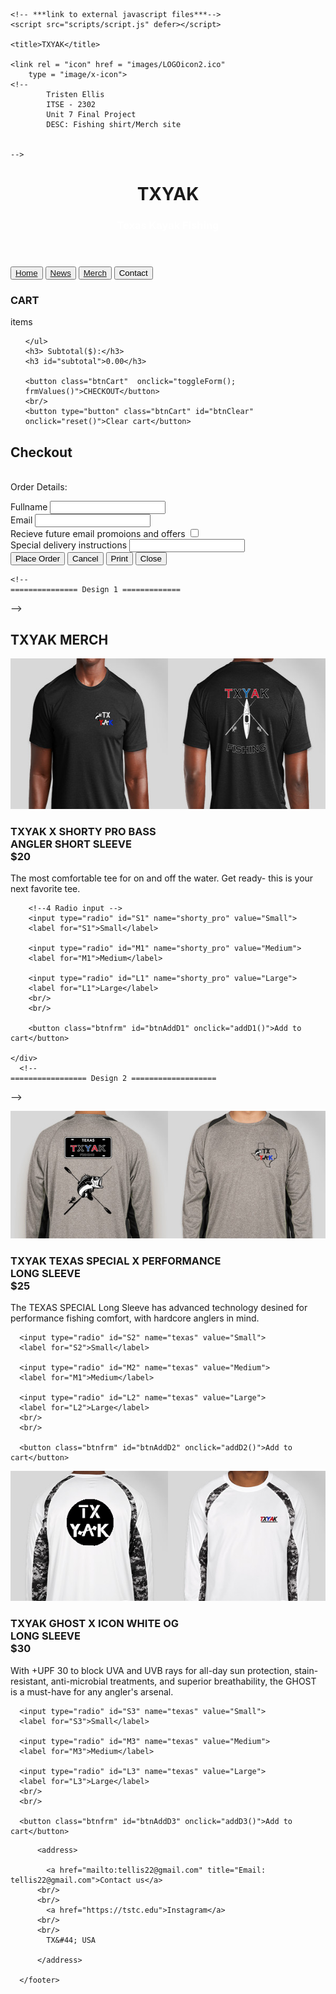 <!DOCTYPE html>
<html lang="en-US">
  <head>
    <meta charset="UTF-8" />
    <meta name="viewport" content="width=device-width, initial-scale=1" />
    <meta name="description" content="Basic website" />
    <meta name="keywords" content="ITSE-2302 Final (T-Shirt Company)" />
    <link rel="preconnect" href="https://fonts.gstatic.com" />
    <link
      href="https://fonts.googleapis.com/css2?family=Noto+Sans+JP:wght@300;500&family=Raleway:wght@500&display=swap"
      rel="stylesheet"
    />
    <!-- link to external css -->
    <link rel="stylesheet" type="text/css" href="CSS/styles.css" />

    <!-- ***link to external javascript files***-->
    <script src="scripts/script.js" defer></script>

    <title>TXYAK</title>

    <link rel = "icon" href = "images/LOGOicon2.ico" 
        type = "image/x-icon">
    <!--     
            Tristen Ellis 
            ITSE - 2302
            Unit 7 Final Project
            DESC: Fishing shirt/Merch site 
            

    -->
  </head>
  <!-- 
    ================ Header ======================
   -->
  <body>
    <header>
    <div class="headerTitle">
        <h1>TXYAK</h1>
        <h3 style="color: White;">Texas Kayak Fishing</h3>
  </header>
    <!-- 
    ================= NAV =====================
   -->
  <section>
    <button class="btnNav"><a href="#">Home</a> </button>
    <button class="btnNav" ><a href="#">News</a></button>
    <button class="btnNav"><a href="#">Merch</a></button>
    <button class="btnNav" >Contact</button>
  </section>
  <!-- 
    ================= Cart menu  =============
   -->
  <div id="sidebar">
    <h3>CART</h3>
      <div class="wLine"></div>
    <p>items</p>
    <ul id="items">
      
    </ul>
    <h3> Subtotal($):</h3>
    <h3 id="subtotal">0.00</h3>
    
    <button class="btnCart"  onclick="toggleForm(); frmValues()">CHECKOUT</button>
    <br/>
    <button type="button" class="btnCart" id="btnClear" onclick="reset()">Clear cart</button>
</div>

<!-- 
  =========== checkout overlay ================
-->
<div class=" overlay-form">
  <!-- toggleform()  -->
  <div class="close-btn" onclick="toggleForm()"></div>
  <h2>Checkout</h2>
  <p><br/>Order Details:<br/></p>
  <!-- simple div whith a background color to act as a 
    white line/visual content seperator-->
  <div class="wLine"></div>

  <!-- ul id="details" holds no <li>'s before 
    javascript adds selected items via .innerHTML-->
  <ul id="details"></ul>
  <!-- 1 Text  Input -->
  <div class="form-element">
    <label for="fullname">Fullname</label>
    <input type="text" id="fullname">
  </div>
  <!-- 2 Email Input -->
  <div class="form-element">
    <label for="email">Email</label>
    <input type="email" id="email">
  </div>
  <!-- 3 checkbox Input -->
  <div class="form-element">
    <label for="mailList">Recieve future email promoions and offers</label>
    <input type="checkbox" id="mailList">
  </div>
  <!-- Text feild input -->
  <div class="form-element">
    <label for="instructions">Special delivery instructions</label>
    <input type="text" id="instructions">
  </div>
  <div class="form-element">
    <button id="confirm" onclick="confirm()">Place Order</button>
    <!-- cancel button clears form -->
    <button id="reset" onclick="toggleForm(); openCart()">Cancel</button>
    <button type="button" id="btnPrint"  onclick="window.print()">Print</button>
    <button type="button" id="btnClose" onclick="toggleForm(); reset()">Close</button>
  
  </div>
</div>


    <!-- 
    =============== Design 1 =============
   -->
   <section class="wrap">
     <h2>TXYAK MERCH</h2>
     <div class="wLine"></div>
    <div class="design">
       <img src="images/design1/design(Frontback).png" alt="short sleeve t-shirt" width="600px" height="241px">
    </div>
     <div class="text">
      <h3>TXYAK X SHORTY PRO BASS <br/> ANGLER SHORT SLEEVE <br/>$20</h3>
      <p>The most comfortable tee for on and off the water. Get ready- this is your next favorite tee.</p>
    </div>
    <div class="text">
      
        <!--4 Radio input -->
        <input type="radio" id="S1" name="shorty_pro" value="Small">
        <label for="S1">Small</label>

        <input type="radio" id="M1" name="shorty_pro" value="Medium">
        <label for="M1">Medium</label>

        <input type="radio" id="L1" name="shorty_pro" value="Large">
        <label for="L1">Large</label>
        <br/>
        <br/>

        <button class="btnfrm" id="btnAddD1" onclick="addD1()">Add to cart</button>
   
    </div>
      <!-- 
    ================= Design 2 ===================
   -->
   <div class="wLine"></div>
    <div class="design">
      <img src="images/design2/design2(Frontback).png" alt="short sleeve t-shirt">
    </div>
    <div class="text">
     <h3>TXYAK TEXAS SPECIAL X PERFORMANCE<br/> LONG SLEEVE <br/>$25</h3>
     <p>The TEXAS SPECIAL Long Sleeve has advanced technology desined for performance fishing comfort, with hardcore anglers in mind.</p>
   </div>

  <div class="text">
      
   
      <input type="radio" id="S2" name="texas" value="Small">
      <label for="S2">Small</label>

      <input type="radio" id="M2" name="texas" value="Medium">
      <label for="M1">Medium</label>

      <input type="radio" id="L2" name="texas" value="Large">
      <label for="L2">Large</label>
      <br/>
      <br/>

      <button class="btnfrm" id="btnAddD2" onclick="addD2()">Add to cart</button>
 
  </div>
      <!-- 
    =================== design 3 ======================
   -->
   <div class="wLine"></div>
    <div  class="design">
      <img src="images/design3/design3(Frontback).png" alt="short sleeve t-shirt">
    </div>
    <div class="text">
     <h3>TXYAK GHOST X ICON WHITE OG<br/>LONG SLEEVE<br/>$30</h3>
     <p>With +UPF 30 to block UVA and UVB rays for all-day sun protection, stain-resistant, anti-microbial treatments, and superior breathability, the GHOST is a must-have for any angler's arsenal. </p>
   </div>
   <div class="text">
      
  
      <input type="radio" id="S3" name="texas" value="Small">
      <label for="S3">Small</label>

      <input type="radio" id="M3" name="texas" value="Medium">
      <label for="M3">Medium</label>

      <input type="radio" id="L3" name="texas" value="Large">
      <label for="L3">Large</label>
      <br/>
      <br/>

      <button class="btnfrm" id="btnAddD3" onclick="addD3()">Add to cart</button>
 
  </div>
  <div class="wLine"></div>
</section>
  <!-- 
    ====================================
   -->
      <footer>
      
          <address>
           
            <a href="mailto:tellis22@gmail.com" title="Email: tellis22@gmail.com">Contact us</a>
          <br/>
          <br/>
            <a href="https://tstc.edu">Instagram</a>
          <br/>
          <br/>
            TX&#44; USA
        
          </address>
        
      </footer>
    
  </body>
</html>
